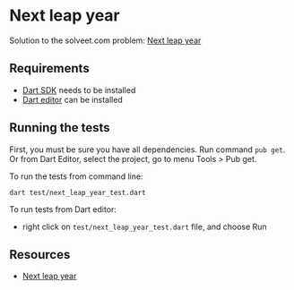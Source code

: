 # Next leap year

Solution to the solveet.com problem: 
[Next leap year](http://www.solveet.com/exercises/Ano-bisiesto/336)

## Requirements

- [Dart SDK](https://www.dartlang.org) needs to be installed
- [Dart editor](https://www.dartlang.org) can be installed

## Running the tests

First, you must be sure you have all dependencies. Run command `pub get`.
Or from Dart Editor, select the project, go to menu Tools > Pub get.

To run the tests from command line:

    dart test/next_leap_year_test.dart

To run tests from Dart editor:

- right click on `test/next_leap_year_test.dart` file, and choose Run

## Resources

- [Next leap year](http://www.solveet.com/exercises/Ano-bisiesto/336)

